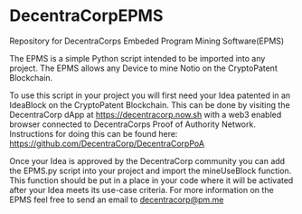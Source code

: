 # DecentraCorpEPMS
Repository for DecentraCorps Embeded Program Mining Software(EPMS)

The EPMS is a simple Python script intended to be imported into any project. The EPMS allows any Device to mine Notio on the CryptoPatent Blockchain.

To use this script in your project you will first need your Idea patented in an IdeaBlock on the CryptoPatent Blockchain. This can be done by visiting the DecentraCorp dApp at https://decentracorp.now.sh with a web3 enabled browser connected to DecentraCorps Proof of Authority Network. Instructions for doing this can be found
here: https://github.com/DecentraCorp/DecentraCorpPoA

Once your Idea is approved by the DecentraCorp community you can add the EPMS.py script into your project and import the mineUseBlock function. This function should be put in a place in your code where it will be activated after your Idea meets its use-case criteria. For more information on the EPMS feel free to send an email to decentracorp@pm.me
